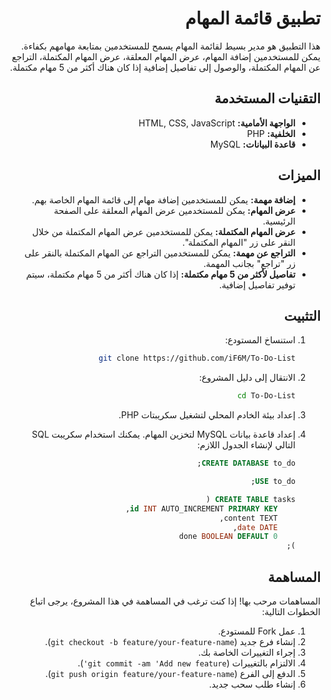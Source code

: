 # <div dir="rtl">تطبيق قائمة المهام</div>

<div dir="rtl">

هذا التطبيق هو مدير بسيط لقائمة المهام يسمح للمستخدمين بمتابعة مهامهم بكفاءة. يمكن للمستخدمين إضافة المهام، عرض المهام المعلقة، عرض المهام المكتملة، التراجع عن المهام المكتملة، والوصول إلى تفاصيل إضافية إذا كان هناك أكثر من 5 مهام مكتملة.

## التقنيات المستخدمة

- **الواجهة الأمامية:** HTML, CSS, JavaScript
- **الخلفية:** PHP
- **قاعدة البيانات:** MySQL

## الميزات

- **إضافة مهمة:** يمكن للمستخدمين إضافة مهام إلى قائمة المهام الخاصة بهم.
- **عرض المهام:** يمكن للمستخدمين عرض المهام المعلقة على الصفحة الرئيسية.
- **عرض المهام المكتملة:** يمكن للمستخدمين عرض المهام المكتملة من خلال النقر على زر "المهام المكتملة".
- **التراجع عن مهمة:** يمكن للمستخدمين التراجع عن المهام المكتملة بالنقر على زر "تراجع" بجانب المهمة.
- **تفاصيل لأكثر من 5 مهام مكتملة:** إذا كان هناك أكثر من 5 مهام مكتملة، سيتم توفير تفاصيل إضافية.

## التثبيت

1. استنساخ المستودع:

    ```bash
    git clone https://github.com/iF6M/To-Do-List
    ```

2. الانتقال إلى دليل المشروع:

    ```bash
    cd To-Do-List
    ```

3. إعداد بيئة الخادم المحلي لتشغيل سكريبتات PHP.

4. إعداد قاعدة بيانات MySQL لتخزين المهام. يمكنك استخدام سكريبت SQL التالي لإنشاء الجدول اللازم:

    ```sql
    CREATE DATABASE to_do;

    USE to_do;

    CREATE TABLE tasks (
        id INT AUTO_INCREMENT PRIMARY KEY,
        content TEXT,
        date DATE,
        done BOOLEAN DEFAULT 0
    );
    ```

## المساهمة

المساهمات مرحب بها! إذا كنت ترغب في المساهمة في هذا المشروع، يرجى اتباع الخطوات التالية:

1. عمل Fork للمستودع.
2. إنشاء فرع جديد (`git checkout -b feature/your-feature-name`).
3. إجراء التغييرات الخاصة بك.
4. الالتزام بالتغييرات (`git commit -am 'Add new feature'`).
5. الدفع إلى الفرع (`git push origin feature/your-feature-name`).
6. إنشاء طلب سحب جديد.


</div>
